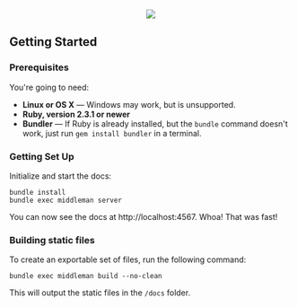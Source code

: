 <p align="center">
  <!-- <img src="assets/artwork.jpg" alt="WeTransfer API Docs" width="100%" /> -->
  <br>
  <img src="https://img.shields.io/badge/License-MIT-yellow.svg?style=flat" />
</p>

Getting Started
---------------

### Prerequisites

You're going to need:

 - **Linux or OS X** — Windows may work, but is unsupported.
 - **Ruby, version 2.3.1 or newer**
 - **Bundler** — If Ruby is already installed, but the `bundle` command doesn't work, just run `gem install bundler` in a terminal.

### Getting Set Up

Initialize and start the docs:

```shell
bundle install
bundle exec middleman server
```

You can now see the docs at http://localhost:4567. Whoa! That was fast!

### Building static files

To create an exportable set of files, run the following command:

`bundle exec middleman build --no-clean`

This will output the static files in the `/docs` folder.
